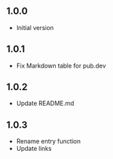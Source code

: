 ## 1.0.0

- Initial version

## 1.0.1

- Fix Markdown table for pub.dev

## 1.0.2

- Update README.md

## 1.0.3

- Rename entry function
- Update links